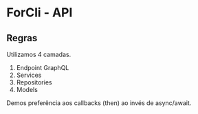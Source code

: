 # ForCli - API

## Regras

Utilizamos 4 camadas.

1. Endpoint GraphQL 
2. Services
3. Repositories
4. Models

Demos preferência aos callbacks (then) ao invés de async/await.